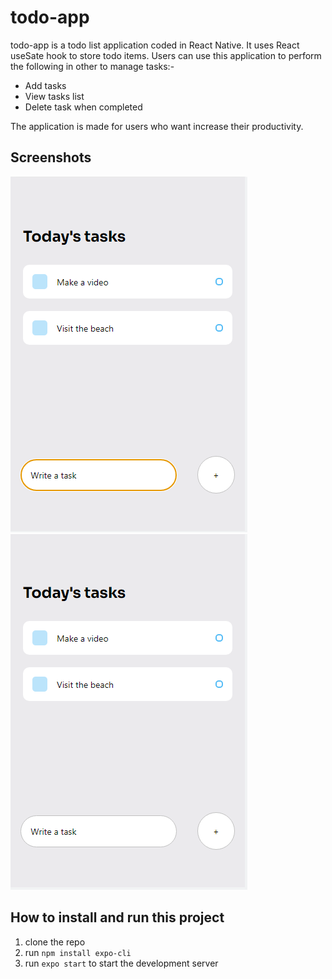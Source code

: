 # todo-app
todo-app is a todo list application coded in React Native. It uses React useSate hook to store todo items. Users can use this application to perform the following in other to manage tasks:-

* Add tasks
* View tasks list
* Delete task when completed

The application is made for users who want increase their productivity.

## Screenshots
![picture alt](public/pic1.png) ![picture alt](public/pic2.png)

## How to install and run this project
1. clone the repo
2. run `npm install expo-cli`
3. run `expo start` to start the development server